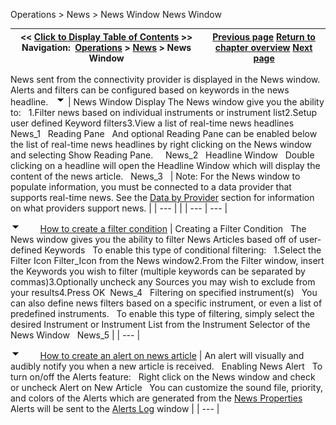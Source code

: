 ﻿
Operations \> News \> News Window
News Window

| \<\< [Click to Display Table of Contents](news_window.md) \>\> **Navigation:**     [Operations](operations.md) \> [News](news.md) \> News Window | [Previous page](news.md) [Return to chapter overview](news.md) [Next page](news_properties.md) |
| --- | --- |
News sent from the connectivity provider is displayed in the News window. Alerts and filters can be configured based on keywords in the news headline.
 
![tog_minus](tog_minus.gif)
| News Window Display The News window give you the ability to:   1\.Filter news based on individual instruments or instrument list2\.Setup user defined Keyword filters3\.View a list of real\-time news headlines  News_1   Reading Pane   And optional Reading Pane can be enabled below the list of real\-time news headlines by right clicking on the News window and selecting Show Reading Pane.     News_2   Headline Window   Double clicking on a headline will open the Headline Window which will display the content of the news article.   News_3     | Note: For the News window to populate information, you must be connected to a data provider that supports real\-time news. See the [Data by Provider](data_by_provider.md) section for information on what providers support news. | | --- | |
| --- | --- |

![tog_minus](tog_minus.gif)        [How to create a filter condition](javascript:HMToggle('toggle','HowToCreateAFilterCondition','HowToCreateAFilterCondition_ICON'))
| Creating a Filter Condition   The News window gives you the ability to filter News Articles based off of user\-defined Keywords   To enable this type of conditional filtering:    1\.Select the Filter Icon Filter_Icon  from the News window2\.From the Filter window, insert the Keywords you wish to filter (multiple keywords can be separated by commas)3\.Optionally uncheck any Sources you may wish to exclude from your results4\.Press OK  News_4   Filtering on specified instrument(s)   You can also define news filters based on a specific instrument, or even a list of predefined instruments.   To enable this type of filtering, simply select the desired Instrument or Instrument List from the Instrument Selector of the News Window   News_5 |
| --- |

![tog_minus](tog_minus.gif)        [How to create an alert on news article](javascript:HMToggle('toggle','HowToCreateAnAlertOnNewsArticle','HowToCreateAnAlertOnNewsArticle_ICON'))
| An alert will visually and audibly notify you when a new article is received.    Enabling News Alert   To turn on/off the Alerts feature:   Right click on the News window and check or uncheck Alert on New Article    You can customize the sound file, priority, and colors of the Alerts which are generated from the [News Properties](news_properties.md)   Alerts will be sent to the [Alerts Log](alerts_log.md) window |
| --- |
